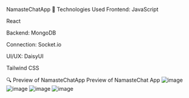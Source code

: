 NamasteChatApp
🚀 Technologies Used
Frontend:
JavaScript

React

Backend:
MongoDB

Connection:
Socket.io

UI/UX:
DaisyUI

Tailwind CSS

🔍 Preview of NamasteChatApp
 Preview of NamasteChat App
![image](https://github.com/user-attachments/assets/0ee17d47-0ad1-4aa8-b1e9-2f40d1b78cd0)
![image](https://github.com/user-attachments/assets/3c9841f5-4bc9-410e-8cdb-743a8c9b3024)
![image](https://github.com/user-attachments/assets/54b192c8-30d3-42eb-9bf5-2a4ad3c79490)
![image](https://github.com/user-attachments/assets/2db1eb66-5fd5-48d5-9eb5-587265d83727)



